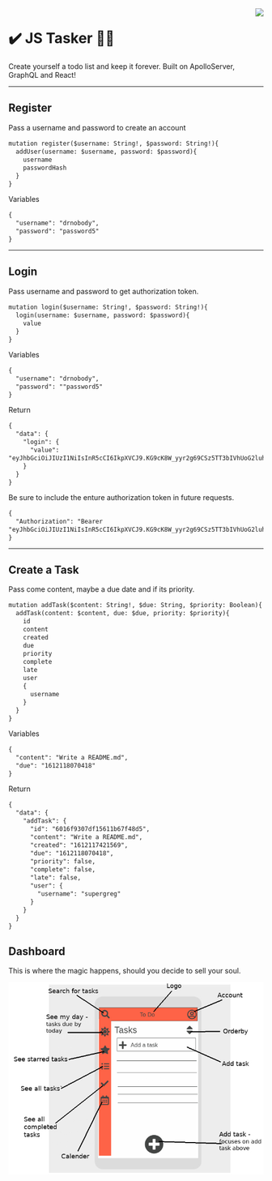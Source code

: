 <img src="./todo.gif" align="right" />

# ✔️ JS Tasker 😮‍💨

Create yourself a todo list and keep it forever. Built on ApolloServer, GraphQL and React!

<hr/>

## Register

Pass a username and password to create an account

```
mutation register($username: String!, $password: String!){
  addUser(username: $username, password: $password){
    username
    passwordHash
  }
}
```

Variables

```
{
  "username": "drnobody",
  "password": "password5"
}
```

<hr/>

## Login

Pass username and password to get authorization token.

```
mutation login($username: String!, $password: String!){
  login(username: $username, password: $password){
    value
  }
}
```

Variables

```
{
  "username": "drnobody",
  "password": ""password5"
}
```

Return

```
{
  "data": {
    "login": {
      "value": "eyJhbGciOiJIUzI1NiIsInR5cCI6IkpXVCJ9.KG9cK8W_yyr2g69CSz5TT3bIVhUoG2luhH8gsvjPVSo......."
    }
  }
}
```

Be sure to include the enture authorization token in future requests.

```
{
  "Authorization": "Bearer "eyJhbGciOiJIUzI1NiIsInR5cCI6IkpXVCJ9.KG9cK8W_yyr2g69CSz5TT3bIVhUoG2luhH8gsvjPVSo......."
}
```

<hr/>

## Create a Task

Pass come content, maybe a due date and if its priority.

```
mutation addTask($content: String!, $due: String, $priority: Boolean){
  addTask(content: $content, due: $due, priority: $priority){
    id
    content
    created
    due
    priority
    complete
    late
    user
    {
      username
    }
  }
}
```

Variables

```
{
  "content": "Write a README.md",
  "due": "1612118070418"
}
```

Return

```
{
  "data": {
    "addTask": {
      "id": "6016f9307df15611b67f48d5",
      "content": "Write a README.md",
      "created": "1612117421569",
      "due": "1612118070418",
      "priority": false,
      "complete": false,
      "late": false,
      "user": {
        "username": "supergreg"
      }
    }
  }
}
```

## Dashboard

This is where the magic happens, should you decide to sell your soul.

<img src="./dashboard.jpg">

